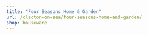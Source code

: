```yaml
---
title: "Four Seasons Home & Garden"
url: /clacton-on-sea/four-seasons-home-and-garden/
shop: houseware
---
```

